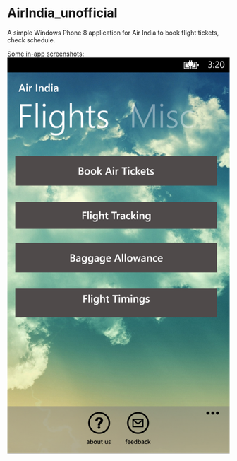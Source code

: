 # AirIndia_unofficial
A simple Windows Phone 8 application for Air India to book flight tickets, check schedule.

Some in-app screenshots:
![alt text](https://raw.githubusercontent.com/vaibhav16/AirIndia_unofficial/master/Screenshots/1.png)
